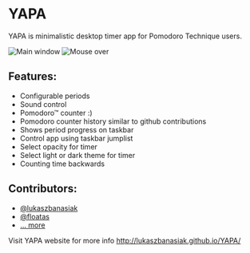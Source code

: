 YAPA
====

YAPA is minimalistic desktop timer app for Pomodoro Technique users. 

![Main window](https://cloud.githubusercontent.com/assets/3337580/6205033/4a762348-b560-11e4-8e77-76f8581ad9d6.png)
![Mouse over](https://cloud.githubusercontent.com/assets/3337580/6205047/ed1c5608-b560-11e4-845d-77290243bdb3.png)


Features:
---------

* Configurable periods
* Sound control
* Pomodoro™ counter :)
* Pomodoro counter history similar to github contributions
* Shows period progress on taskbar
* Control app using taskbar jumplist
* Select opacity for timer
* Select light or dark theme for timer
* Counting time backwards

Contributors:
-------------

* [@lukaszbanasiak](https://github.com/lukaszbanasiak)
* [@floatas](https://github.com/floatas)
* [... more](https://github.com/lukaszbanasiak/YAPA/graphs/contributors)


Visit YAPA website for more info http://lukaszbanasiak.github.io/YAPA/
